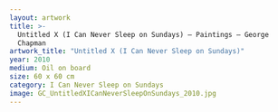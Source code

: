 ```yaml
---
layout: artwork
title: >-
  Untitled X (I Can Never Sleep on Sundays) — Paintings — George
  Chapman
artwork_title: "Untitled X (I Can Never Sleep on Sundays)"
year: 2010
medium: Oil on board
size: 60 x 60 cm
category: I Can Never Sleep on Sundays
image: GC_UntitledXICanNeverSleepOnSundays_2010.jpg
---
```

